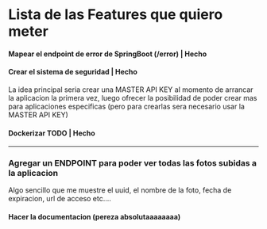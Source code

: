# Lista de las Features que quiero meter

#### Mapear el endpoint de error de SpringBoot (/error) | Hecho
#### Crear el sistema de seguridad | Hecho

La idea principal seria crear una MASTER API KEY al momento de arrancar la aplicacion la primera vez,
luego ofrecer la posibilidad de poder crear mas para aplicaciones especificas (pero para crearlas
sera necesario usar la MASTER API KEY)

#### Dockerizar TODO | Hecho

---

### Agregar un ENDPOINT para poder ver todas las fotos subidas a la aplicacion

Algo sencillo que me muestre el uuid, el nombre de la foto, fecha de expiracion, url de acceso etc....

#### Hacer la documentacion (pereza absolutaaaaaaaa)